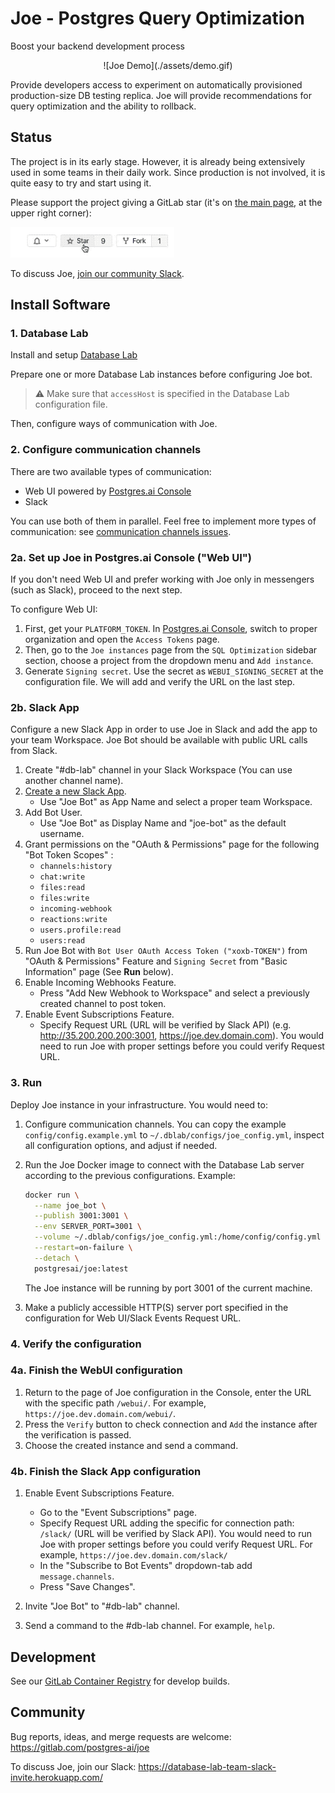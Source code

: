 # Joe - Postgres Query Optimization
Boost your backend development process

<div align="center">
    ![Joe Demo](./assets/demo.gif)
</div>

Provide developers access to experiment on automatically provisioned
production-size DB testing replica. Joe will provide recommendations
for query optimization and the ability to rollback.

## Status

The project is in its early stage. However, it is already being extensively used
in some teams in their daily work. Since production is not involved, it is
quite easy to try and start using it.

Please support the project giving a GitLab star (it's on [the main page](https://gitlab.com/postgres-ai/joe),
at the upper right corner):

![Add a star](./assets/star.gif)

To discuss Joe, [join our community Slack](https://database-lab-team-slack-invite.herokuapp.com/).

## Install Software

### 1. Database Lab
Install and setup [Database Lab](https://gitlab.com/postgres-ai/database-lab)
 
Prepare one or more Database Lab instances before configuring Joe bot. 

> ⚠ Make sure that `accessHost` is specified in the Database Lab configuration file.

Then, configure ways of communication with Joe.

### 2. Configure communication channels

There are two available types of communication:
- Web UI powered by [Postgres.ai Console](https://postgres.ai/console/)
- Slack

You can use both of them in parallel. Feel free to implement more types of communication: see [communication channels issues](https://gitlab.com/postgres-ai/joe/-/issues?label_name%5B%5D=Communication+channel).

### 2a. Set up Joe in Postgres.ai Console ("Web UI")
If you don't need Web UI and prefer working with Joe only in messengers (such as Slack), proceed to the next step.

To configure Web UI:

1. First, get your `PLATFORM_TOKEN`. In [Postgres.ai Console](https://postgres.ai/console/), switch to proper organization and open the `Access Tokens` page.
1. Then, go to the `Joe instances` page from the `SQL Optimization` sidebar section, choose a project from the dropdown menu and `Add instance`.
1. Generate `Signing secret`. Use the secret as `WEBUI_SIGNING_SECRET` at the configuration file. We will add and verify the URL on the last step.


### 2b. Slack App
Configure a new Slack App in order to use Joe in Slack and add the app to your
team Workspace. Joe Bot should be available with public URL calls from Slack.
1. Create "#db-lab" channel in your Slack Workspace (You can use another channel name).
1. [Create a new Slack App](https://api.slack.com/apps?new_app=1).
    * Use "Joe Bot" as App Name and select a proper team Workspace.
1. Add Bot User.
    * Use "Joe Bot" as Display Name and "joe-bot" as the default username.
1. Grant permissions on the "OAuth & Permissions" page for the following "Bot Token Scopes" :
    * `channels:history`
    * `chat:write`
    * `files:read`
    * `files:write`
    * `incoming-webhook`
    * `reactions:write`
    * `users.profile:read`
    * `users:read`
1. Run Joe Bot with `Bot User OAuth Access Token ("xoxb-TOKEN")` from "OAuth & Permissions" Feature and `Signing Secret` from "Basic Information" page (See **Run** below).
1. Enable Incoming Webhooks Feature.
    * Press "Add New Webhook to Workspace" and select a previously created channel to post token.
1. Enable Event Subscriptions Feature.
    * Specify Request URL (URL will be verified by Slack API) (e.g. http://35.200.200.200:3001, https://joe.dev.domain.com). You would need to run Joe with proper settings before you could verify Request URL.

### 3. Run
Deploy Joe instance in your infrastructure. You would need to:

1. Configure communication channels. You can copy the example `config/config.example.yml` to `~/.dblab/configs/joe_config.yml`, inspect all configuration options, and adjust if needed.
   
1. Run the Joe Docker image to connect with the Database Lab server according to the previous configurations. 
    Example:

    ```bash
    docker run \
      --name joe_bot \
      --publish 3001:3001 \
      --env SERVER_PORT=3001 \
      --volume ~/.dblab/configs/joe_config.yml:/home/config/config.yml \
      --restart=on-failure \
      --detach \
      postgresai/joe:latest
    ``` 
    The Joe instance will be running by port 3001 of the current machine.
    
1. Make a publicly accessible HTTP(S) server port specified in the configuration for Web UI/Slack Events Request URL.

### 4. Verify the configuration

### 4a. Finish the WebUI configuration

1. Return to the page of Joe configuration in the Console, enter the URL with the specific path `/webui/`. For example, `https://joe.dev.domain.com/webui/`.
1. Press the `Verify` button to check connection and `Add` the instance after the verification is passed.
1. Choose the created instance and send a command.


### 4b. Finish the Slack App configuration
1. Enable Event Subscriptions Feature.
    * Go to the "Event Subscriptions" page.
    * Specify Request URL adding the specific for connection path: `/slack/` (URL will be verified by Slack API). You would need to run Joe with proper settings before you could verify Request URL. For example, `https://joe.dev.domain.com/slack/`
    * In the "Subscribe to Bot Events" dropdown-tab add `message.channels`.
    * Press "Save Changes".

1. Invite "Joe Bot" to "#db-lab" channel.
1. Send a command to the #db-lab channel. For example, `help`.


## Development
See our [GitLab Container Registry](https://gitlab.com/postgres-ai/joe/container_registry) for develop builds. 

## Community

Bug reports, ideas, and merge requests are welcome: https://gitlab.com/postgres-ai/joe

To discuss Joe, join our Slack: https://database-lab-team-slack-invite.herokuapp.com/
